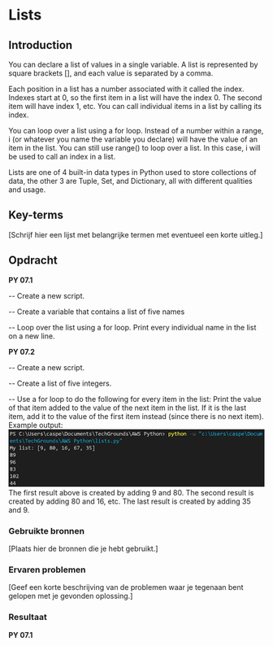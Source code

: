 # Lists
## Introduction
You can declare a list of values in a single variable. A list is represented by square brackets [], and each value is separated by a comma.

Each position in a list has a number associated with it called the index. Indexes start at 0, so the first item in a list will have the index 0. The second item will have index 1, etc. You can call individual items in a list by calling its index.

You can loop over a list using a for loop. Instead of a number within a range, i (or whatever you name the variable you declare) will have the value of an item in the list. You can still use range() to loop over a list. In this case, i will be used to call an index in a list.

Lists are one of 4 built-in data types in Python used to store collections of data, the other 3 are Tuple, Set, and Dictionary, all with different qualities and usage.


## Key-terms
[Schrijf hier een lijst met belangrijke termen met eventueel een korte uitleg.]

## Opdracht
**PY 07.1**

-- Create a new script.

-- Create a variable that contains a list of five names

-- Loop over the list using a for loop. Print every individual name in the list on a new line.

**PY 07.2**

-- Create a new script.

-- Create a list of five integers.

-- Use a for loop to do the following for every item in the list:
Print the value of that item added to the value of the next item in the list. If it is the last item, add it to the value of the first item instead (since there is no next item).
Example output:
![List](/00_includes/Python/List07.2.png)
The first result above is created by adding 9 and 80. The second result is created by adding 80 and 16, etc. The last result is created by adding 35 and 9.

### Gebruikte bronnen
[Plaats hier de bronnen die je hebt gebruikt.]

### Ervaren problemen
[Geef een korte beschrijving van de problemen waar je tegenaan bent gelopen met je gevonden oplossing.]

### Resultaat
 **PY 07.1**
  
